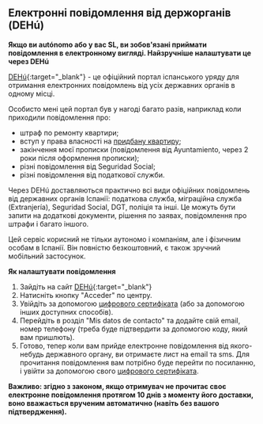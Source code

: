 ## Електронні повідомлення від держорганів (DEHú)

**Якщо ви autónomo або у вас SL, ви зобов'язані приймати повідомлення в електронному вигляді. Найзручніше налаштувати це через DEHú**

[DEHú](https://dehu.redsara.es/){:target="_blank"} - це офіційний портал іспанського уряду для отримання електронних повідомлень від усіх державних органів в одному місці.

Особисто мені цей портал був у нагоді багато разів, наприклад коли приходили повідомлення про:

- штраф по ремонту квартири;
- вступ у права власності на [придбану квартиру](#отримання-іпотеки-в-іспанії-для-аутономо-мій-досвід-і-помилки);
- закінчення моєї прописки (повідомлення від Ayuntamiento, через 2 роки після оформлення прописки);
- різні повідомлення від Seguridad Social;
- різні повідомлення від податкової служби.

Через DEHú доставляються практично всі види офіційних повідомлень від державних органів Іспанії: податкова служба, міграційна служба (Extranjería), Seguridad Social, DGT, поліція та інші. Це можуть бути запити на додаткові документи, рішення по заявах, повідомлення про штрафи і багато іншого.

Цей сервіс корисний не тільки аутономо і компаніям, але і фізичним особам в Іспанії. Він повністю безкоштовний, є також зручний мобільний застосунок.

**Як налаштувати повідомлення**

1. Зайдіть на сайт [DEHú](https://dehu.redsara.es/){:target="_blank"}
2. Натисніть кнопку "Acceder" по центру.
3. Увійдіть за допомогою [цифрового сертифіката](#оформлення-цифрового-сертифіката) (або за допомогою інших доступних способів).
4. Перейдіть в розділ "Mis datos de contacto" та додайте свій email, номер телефону (треба буде підтвердити за допомогою коду, який вам пришлють).
5. Готово, тепер коли вам прийде електронне повідомлення від якого-небудь державного органу, ви отримаєте лист на email та sms. Для прочитання повідомлення вам потрібно буде перейти по посиланню, і увійти за допомогою свого [цифрового сертифіката](#оформлення-цифрового-сертифіката).

**Важливо: згідно з законом, якщо отримувач не прочитає своє електронне повідомлення протягом 10 днів з моменту його доставки, воно вважається врученим автоматично (навіть без вашого підтвердження).**
